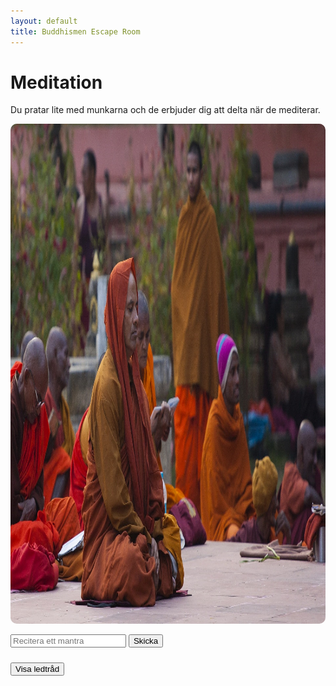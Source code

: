 ```yaml
---
layout: default
title: Buddhismen Escape Room
---
```


# Meditation 
Du pratar lite med munkarna och de erbjuder dig att delta när de mediterar. 

<img src="/assets/images/Buddhist_Man_Meditating.jpg" 
     usemap="#monksMap" 
     width="1067" height="800" 
     style="width:1067px; height:800px; border-radius:10px;">

<map name="monksMap">
  <area shape="rect" coords="30,245,110,527" href="#" alt="Munk1" onclick="showMessage('... mani ... ...', ''); return false;">
  <area shape="rect" coords="111,245,193,527" href="#" alt="Munk2" onclick="showMessage('om ... ... ...', ''); return false;">
  <area shape="rect" coords="800,500,900,600" href="#" alt="Munk3" onclick="showMessage('... ... ... hum', ''); return false;">
  <area shape="rect" coords="727,362,851,476" href="#" alt="Munk4" onclick="showMessage('... ... padme ...', ''); return false;">
  <area shape="rect" coords="271,166,456,568" href="#" alt="Munk5" id="munk5" onclick="showMessage(munk5Message, ''); return false;">
</map>

<!-- Popup -->
<div id="popup" style="display:none; position:fixed; top:0; left:0; width:100%; height:100%;
     background:rgba(0,0,0,0.8); text-align:center; z-index:9999; color:white;">
  <span onclick="closePopup()" 
        style="font-size:30px; position:absolute; top:20px; right:30px; cursor:pointer;">&times;</span>
  <div style="margin-top:60px;">
    <p id="popupText" style="font-size:18px;"></p>
  </div>
</div>

<!-- Frågebox som kräver rätt svar -->
<input type="text" id="answer" placeholder="Recitera ett mantra">
<button onclick="checkAnswer()">Skicka</button>

<p id="message"></p>
<a href="rum2.html" id="nextLink" style="display:none;">Gå vidare!</a>

<script>
let correctHash = "b20gbWFuaSBwYWRtZSBoaW0="; // "om mani padme hum" i Base64
let munk5Message = "Munken är djupt försjunken i meditation.";

function showMessage(text, imgPath) {
    const popup = document.getElementById('popup');
    const popupText = document.getElementById('popupText');

    popupText.textContent = text;
    popup.style.display = 'block';
}

function closePopup() {
    document.getElementById('popup').style.display = 'none';
}

// Klick på popup bakgrund stänger den
document.getElementById('popup').addEventListener('click', function(e) {
    if(e.target.id === 'popup') closePopup();
});

function checkAnswer() {
    // Ta bort extra mellanslag och gör små bokstäver
    var userAnswer = document.getElementById('answer').value
                      .trim()
                      .toLowerCase()
                      .replace(/\s+/g, ' ');

    var message = document.getElementById('message');
    var nextLink = document.getElementById('nextLink');
    
    // Hasha användarens svar
    var userHash = btoa(userAnswer);

    if(userHash === correctHash) {
        message.style.color = 'green';
        message.textContent = "Rätt! Du kan gå vidare.";
        nextLink.style.display = 'inline';
        // Ändra Munk5:s meddelande
        munk5Message = "Lägg det här på minnet: sangha5";
    } else {
        message.style.color = 'red';
        message.textContent = "Fel svar, försök igen!";
        nextLink.style.display = 'none';
    }
}
</script>

<!-- Ledtrådsruta -->
<button onclick="toggleClue()" style="margin:10px 0;">Visa ledtråd</button>

<p id="clue" style="display:none; background:#f0f0f0; padding:10px; border-radius:5px;">
Lyssna på vad de andra munkarna reciterar.
</p>

<script>
function toggleClue() {
  var clue = document.getElementById('clue');
  clue.style.display = (clue.style.display === 'none') ? 'block' : 'none';
}
</script>
